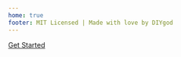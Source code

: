 ```yaml
---
home: true
footer: MIT Licensed | Made with love by DIYgod
---
```


<div>
  <DPlayer :immediate="true"></DPlayer>
</div>

<div class="hero custom">
<p class="actions"><a href="/guide/" class="action-button primary" aria-label="Get Started"> Get Started </a></p>
</div>
